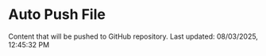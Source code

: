# Auto Push File

Content that will be pushed to GitHub repository.
Last updated: 08/03/2025, 12:45:32 PM